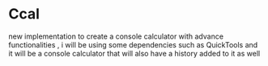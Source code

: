 # Ccal
new implementation to create a console calculator with advance functionalities , i will be using some dependencies such as QuickTools and it will be a console calculator that will also  have a history added to it as well 
